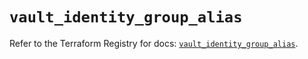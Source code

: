 # `vault_identity_group_alias`

Refer to the Terraform Registry for docs: [`vault_identity_group_alias`](https://registry.terraform.io/providers/hashicorp/vault/4.0.0/docs/resources/identity_group_alias).
